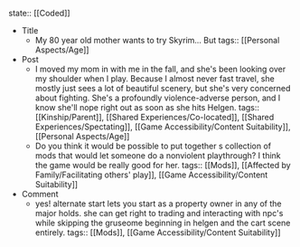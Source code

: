 state:: [[Coded]]

- Title
	- My 80 year old mother wants to try Skyrim... But
	  tags:: [[Personal Aspects/Age]]
- Post
	- I moved my mom in with me in the fall, and she's been looking over my shoulder when I play. Because I almost never fast travel, she mostly just sees a lot of beautiful scenery, but she's very concerned about fighting. She's a profoundly violence-adverse person, and I know she'll nope right out as soon as she hits Helgen.
	  tags:: [[Kinship/Parent]], [[Shared Experiences/Co-located]], [[Shared Experiences/Spectating]], [[Game Accessibility/Content Suitability]], [[Personal Aspects/Age]]
	- Do you think it would be possible to put together s collection of mods that would let someone do a nonviolent playthrough? I think the game would be really good for her.
	  tags:: [[Mods]], [[Affected by Family/Facilitating others' play]], [[Game Accessibility/Content Suitability]]
- Comment
	- yes! alternate start lets you start as a property owner in any of the major holds. she can get right to trading and interacting with npc's while skipping the gruseome beginning in helgen and the cart scene entirely.
	  tags:: [[Mods]], [[Game Accessibility/Content Suitability]]